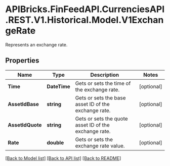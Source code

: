 # APIBricks.FinFeedAPI.CurrenciesAPI.REST.V1.Historical.Model.V1ExchangeRate
Represents an exchange rate.

## Properties

Name | Type | Description | Notes
------------ | ------------- | ------------- | -------------
**Time** | **DateTime** | Gets or sets the time of the exchange rate. | [optional] 
**AssetIdBase** | **string** | Gets or sets the base asset ID of the exchange rate. | [optional] 
**AssetIdQuote** | **string** | Gets or sets the quote asset ID of the exchange rate. | [optional] 
**Rate** | **double** | Gets or sets the exchange rate value. | [optional] 

[[Back to Model list]](../../README.md#documentation-for-models) [[Back to API list]](../../README.md#documentation-for-api-endpoints) [[Back to README]](../../README.md)

